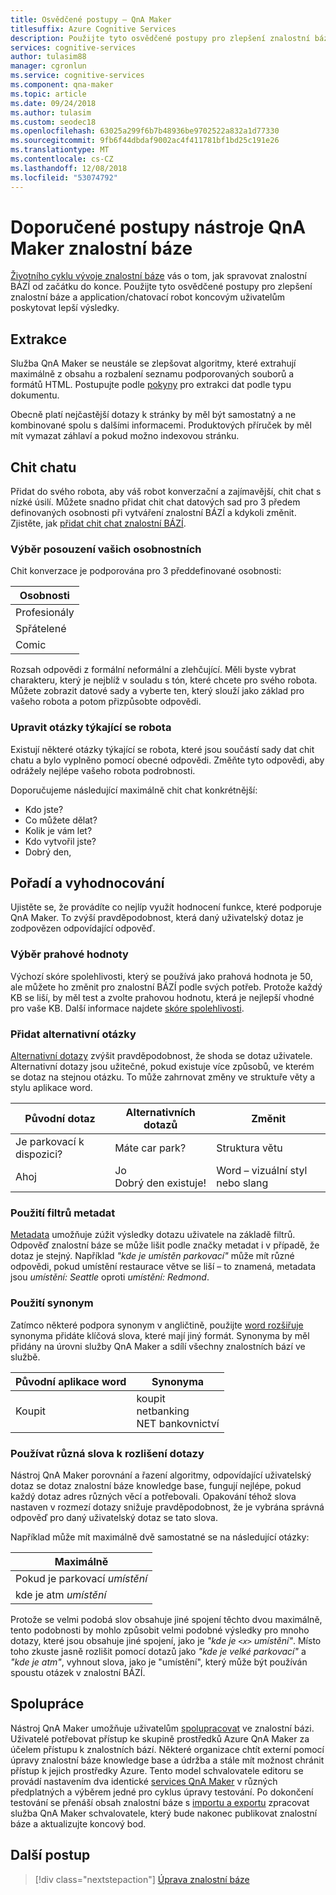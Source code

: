 ```yaml
---
title: Osvědčené postupy – QnA Maker
titlesuffix: Azure Cognitive Services
description: Použijte tyto osvědčené postupy pro zlepšení znalostní báze a application/chatovací robot koncovým uživatelům poskytovat lepší výsledky.
services: cognitive-services
author: tulasim88
manager: cgronlun
ms.service: cognitive-services
ms.component: qna-maker
ms.topic: article
ms.date: 09/24/2018
ms.author: tulasim
ms.custom: seodec18
ms.openlocfilehash: 63025a299f6b7b48936be9702522a832a1d77330
ms.sourcegitcommit: 9fb6f44dbdaf9002ac4f411781bf1bd25c191e26
ms.translationtype: MT
ms.contentlocale: cs-CZ
ms.lasthandoff: 12/08/2018
ms.locfileid: "53074792"
---
```

# <a name="best-practices-of-a-qna-maker-knowledge-base"></a>Doporučené postupy nástroje QnA Maker znalostní báze
[Životního cyklu vývoje znalostní báze](../Concepts/development-lifecycle-knowledge-base.md) vás o tom, jak spravovat znalostní BÁZÍ od začátku do konce. Použijte tyto osvědčené postupy pro zlepšení znalostní báze a application/chatovací robot koncovým uživatelům poskytovat lepší výsledky.

## <a name="extraction"></a>Extrakce
Služba QnA Maker se neustále se zlepšovat algoritmy, které extrahují maximálně z obsahu a rozbalení seznamu podporovaných souborů a formátů HTML. Postupujte podle [pokyny](../Concepts/data-sources-supported.md) pro extrakci dat podle typu dokumentu. 

Obecně platí nejčastější dotazy k stránky by měl být samostatný a ne kombinované spolu s dalšími informacemi. Produktových příruček by měl mít vymazat záhlaví a pokud možno indexovou stránku. 

## <a name="chit-chat"></a>Chit chatu
Přidat do svého robota, aby váš robot konverzační a zajímavější, chit chat s nízké úsilí. Můžete snadno přidat chit chat datových sad pro 3 předem definovaných osobnosti při vytváření znalostní BÁZÍ a kdykoli změnit. Zjistěte, jak [přidat chit chat znalostní BÁZÍ](../How-To/chit-chat-knowledge-base.md). 

### <a name="choosing-a-personality"></a>Výběr posouzení vašich osobnostních
Chit konverzace je podporována pro 3 předdefinované osobnosti: 

|Osobnosti|
|--|
|Profesionály|
|Spřátelené|
|Comic|

Rozsah odpovědi z formální neformální a zlehčující. Měli byste vybrat charakteru, který je nejblíž v souladu s tón, které chcete pro svého robota. Můžete zobrazit datové sady a vyberte ten, který slouží jako základ pro vašeho robota a potom přizpůsobte odpovědi. 

### <a name="edit-bot-specific-questions"></a>Upravit otázky týkající se robota
Existují některé otázky týkající se robota, které jsou součástí sady dat chit chatu a bylo vyplněno pomocí obecné odpovědi. Změňte tyto odpovědi, aby odrážely nejlépe vašeho robota podrobnosti. 

Doporučujeme následující maximálně chit chat konkrétnější:

* Kdo jste?
* Co můžete dělat?
* Kolik je vám let?
* Kdo vytvořil jste?
* Dobrý den,
   

## <a name="rankingscoring"></a>Pořadí a vyhodnocování
Ujistěte se, že provádíte co nejlíp využít hodnocení funkce, které podporuje QnA Maker. To zvýší pravděpodobnost, která daný uživatelský dotaz je zodpovězen odpovídající odpověď.

### <a name="choosing-a-threshold"></a>Výběr prahové hodnoty
Výchozí skóre spolehlivosti, který se používá jako prahová hodnota je 50, ale můžete ho změnit pro znalostní BÁZÍ podle svých potřeb. Protože každý KB se liší, by měl test a zvolte prahovou hodnotu, která je nejlepší vhodné pro vaše KB. Další informace najdete [skóre spolehlivosti](../Concepts/confidence-score.md). 


### <a name="add-alternate-questions"></a>Přidat alternativní otázky
[Alternativní dotazy](../How-To/edit-knowledge-base.md) zvýšit pravděpodobnost, že shoda se dotaz uživatele. Alternativní dotazy jsou užitečné, pokud existuje více způsobů, ve kterém se dotaz na stejnou otázku. To může zahrnovat změny ve struktuře věty a stylu aplikace word.

|Původní dotaz|Alternativních dotazů|Změnit| 
|--|--|--|
|Je parkovací k dispozici?|Máte car park?|Struktura větu|
 |Ahoj|Jo<br>Dobrý den existuje!|Word – vizuální styl nebo slang|

### <a name="use-metadata-filters"></a>Použití filtrů metadat
[Metadata](../How-To/edit-knowledge-base.md) umožňuje zúžit výsledky dotazu uživatele na základě filtrů. Odpověď znalostní báze se může lišit podle značky metadat i v případě, že dotaz je stejný. Například *"kde je umístěn parkovací"* může mít různé odpovědi, pokud umístění restaurace větve se liší – to znamená, metadata jsou *umístění: Seattle* oproti *umístění: Redmond*.

### <a name="use-synonyms"></a>Použití synonym
Zatímco některé podpora synonym v angličtině, použijte [word rozšiřuje](https://westus.dev.cognitive.microsoft.com/docs/services/5a93fcf85b4ccd136866eb37/operations/5ac266295b4ccd1554da75fd) synonyma přidáte klíčová slova, které mají jiný formát. Synonyma by měl přidány na úrovni služby QnA Maker a sdílí všechny znalostních bází ve službě.

|Původní aplikace word|Synonyma|
|--|--|
|Koupit|koupit<br>netbanking<br>NET bankovnictví|

### <a name="use-distinct-words-to-differentiate-questions"></a>Používat různá slova k rozlišení dotazy
Nástroj QnA Maker porovnání a řazení algoritmy, odpovídající uživatelský dotaz se dotaz znalostní báze knowledge base, fungují nejlépe, pokud každý dotaz adres různých věcí a potřebovali. Opakování téhož slova nastaven v rozmezí dotazy snižuje pravděpodobnost, že je vybrána správná odpověď pro daný uživatelský dotaz se tato slova. 

Například může mít maximálně dvě samostatné se na následující otázky:

|Maximálně|
|--|
|Pokud je parkovací *umístění*|
|kde je atm *umístění*|

Protože se velmi podobá slov obsahuje jiné spojení těchto dvou maximálně, tento podobnosti by mohlo způsobit velmi podobné výsledky pro mnoho dotazy, které jsou obsahuje jiné spojení, jako je *"kde je `<x>` umístění"*. Místo toho zkuste jasně rozlišit pomocí dotazů jako *"kde je velké parkovací"* a *"kde je atm"*, vyhnout slova, jako je "umístění", který může být používán spoustu otázek v znalostní BÁZÍ. 


## <a name="collaborate"></a>Spolupráce
Nástroj QnA Maker umožňuje uživatelům [spolupracovat](../How-to/collaborate-knowledge-base.md) ve znalostní bázi. Uživatelé potřebovat přístup ke skupině prostředků Azure QnA Maker za účelem přístupu k znalostních bází. Některé organizace chtít externí pomocí úpravy znalostní báze knowledge base a údržba a stále mít možnost chránit přístup k jejich prostředky Azure. Tento model schvalovatele editoru se provádí nastavením dva identické [services QnA Maker](../How-to/set-up-qnamaker-service-azure.md) v různých předplatných a výběrem jedné pro cyklus úpravy testování. Po dokončení testování se přenáší obsah znalostní báze s [importu a exportu](../Tutorials/migrate-knowledge-base.md) zpracovat služba QnA Maker schvalovatele, který bude nakonec publikovat znalostní báze a aktualizujte koncový bod.

## <a name="next-steps"></a>Další postup

> [!div class="nextstepaction"]
> [Úprava znalostní báze](../How-to/edit-knowledge-base.md)
